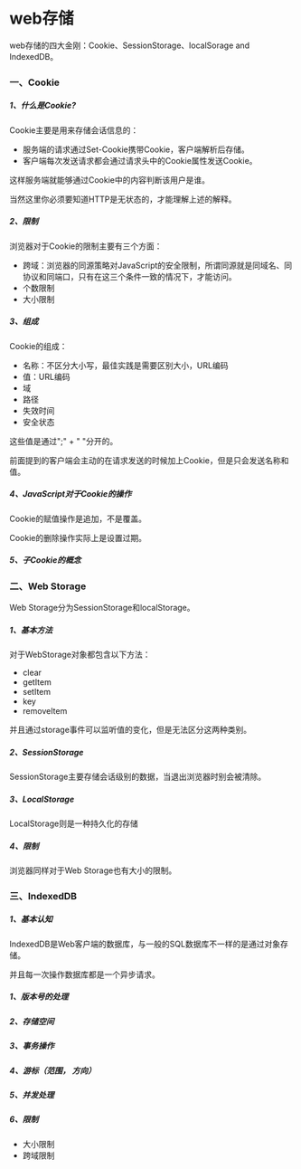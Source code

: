 # web存储

  web存储的四大金刚：Cookie、SessionStorage、localSorage and IndexedDB。

### 一、Cookie

##### 1、什么是Cookie?

  Cookie主要是用来存储会话信息的：

  - 服务端的请求通过Set-Cookie携带Cookie，客户端解析后存储。
  - 客户端每次发送请求都会通过请求头中的Cookie属性发送Cookie。

  这样服务端就能够通过Cookie中的内容判断该用户是谁。

  当然这里你必须要知道HTTP是无状态的，才能理解上述的解释。

##### 2、限制

  浏览器对于Cookie的限制主要有三个方面：

  - 跨域：浏览器的同源策略对JavaScript的安全限制，所谓同源就是同域名、同协议和同端口，只有在这三个条件一致的情况下，才能访问。
  - 个数限制
  - 大小限制

##### 3、组成

  Cookie的组成：

  - 名称：不区分大小写，最佳实践是需要区别大小，URL编码
  - 值：URL编码
  - 域
  - 路径
  - 失效时间
  - 安全状态

  这些值是通过";" + " "分开的。

  前面提到的客户端会主动的在请求发送的时候加上Cookie，但是只会发送名称和值。


##### 4、JavaScript对于Cookie的操作

  Cookie的赋值操作是追加，不是覆盖。

  Cookie的删除操作实际上是设置过期。

##### 5、子Cookie的概念

### 二、Web Storage

  Web Storage分为SessionStorage和localStorage。

##### 1、基本方法

  对于WebStorage对象都包含以下方法：

  - clear
  - getItem
  - setItem
  - key
  - removeItem

  并且通过storage事件可以监听值的变化，但是无法区分这两种类别。

##### 2、SessionStorage

  SessionStorage主要存储会话级别的数据，当退出浏览器时别会被清除。

##### 3、LocalStorage

  LocalStorage则是一种持久化的存储

##### 4、限制

  浏览器同样对于Web Storage也有大小的限制。

### 三、IndexedDB

##### 1、基本认知

  IndexedDB是Web客户端的数据库，与一般的SQL数据库不一样的是通过对象存储。

  并且每一次操作数据库都是一个异步请求。

##### 1、版本号的处理

##### 2、存储空间

##### 3、事务操作

##### 4、游标（范围， 方向）

##### 5、并发处理

##### 6、限制

  - 大小限制
  - 跨域限制